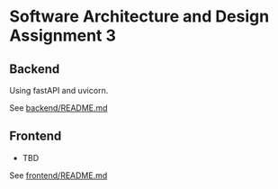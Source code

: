 # Software Architecture and Design Assignment 3
## Backend
Using fastAPI and uvicorn.

See [backend/README.md](backend/README.md)
## Frontend
- TBD

See [frontend/README.md](frontend/README.md)
